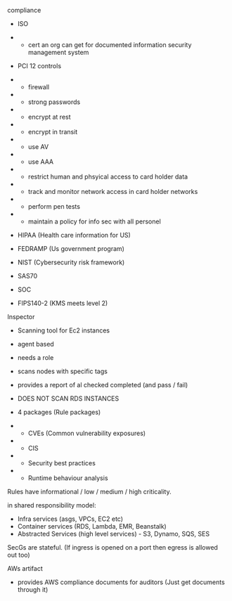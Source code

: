 compliance
- ISO
- - cert an org can get for documented information security management system
- PCI 12 controls
- - firewall
- - strong passwords
- - encrypt at rest
- - encrypt in transit
- - use AV
- - use AAA
- - restrict human and phsyical access to card holder data
- - track and monitor network access in card holder networks
- - perform pen tests
- - maintain a policy for info sec with all personel

- HIPAA (Health care information for US)
- FEDRAMP (Us government program)
- NIST (Cybersecurity risk framework)

- SAS70
- SOC
- FIPS140-2 (KMS meets level 2)

Inspector
- Scanning tool for Ec2 instances
- agent based
- needs a role
- scans nodes with specific tags
- provides a report of al checked completed (and pass / fail)
- DOES NOT SCAN RDS INSTANCES

- 4 packages (Rule packages)
- - CVEs (Common vulnerability exposures)
- - CIS
- - Security best practices
- - Runtime behaviour analysis

Rules have informational / low / medium / high criticality.

in shared responsibility model:
- Infra services (asgs, VPCs, EC2 etc)
- Container services (RDS, Lambda, EMR, Beanstalk)
- Abstracted Services (high level services) - S3, Dynamo, SQS, SES

SecGs are stateful. (If ingress is opened on a port then egress is allowed out too)

AWs artifact
- provides AWS compliance documents for auditors (Just get documents through it)

